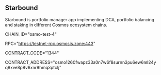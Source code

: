 ## Starbound

Starbound is portfolio manager app implementing DCA, portfolio balancing and staking in different Cosmos ecosystem chains.

CHAIN_ID="osmo-test-4"

RPC="https://testnet-rpc.osmosis.zone:443"

CONTRACT_CODE="1344"

CONTRACT_ADDRESS="osmo1260fwapz33a0n7w6f8surnn3pu6ew6ml24yq8xve8p8v8xnr8hmq3ptclj"